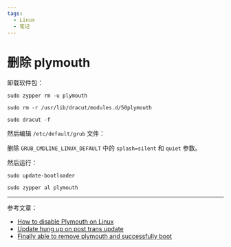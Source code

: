 ```yaml
---
tags:
  - Linux
  - 笔记
---
```


# 删除 plymouth

卸载软件包：

```
sudo zypper rm -u plymouth
```
```
sudo rm -r /usr/lib/dracut/modules.d/50plymouth
```
```
sudo dracut -f
```

然后编辑 `/etc/default/grub` 文件：

删除 `GRUB_CMDLINE_LINUX_DEFAULT` 中的 `splash=silent` 和 `quiet` 参数。

然后运行：

```
sudo update-bootloader
```

```
sudo zypper al plymouth
```

----

参考文章：

- [How to disable Plymouth on Linux](https://linuxconfig.org/how-to-disable-plymouth-on-linux)
- [Update hung up on post trans update](https://forums.opensuse.org/t/update-hung-up-on-post-trans-update/180626)
- [Finally able to remove plymouth and successfully boot](https://forums.opensuse.org/t/finally-able-to-remove-plymouth-and-successfully-boot/167946)